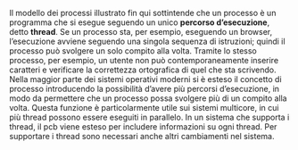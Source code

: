 Il modello dei processi illustrato fin qui sottintende che un processo è un programma che si esegue seguendo un unico **percorso d’esecuzione**, detto **thread**. Se un processo sta, per esempio, eseguendo un browser, l’esecuzione avviene seguendo una singola sequenza di istruzioni; quindi il processo può svolgere un solo compito alla volta. Tramite lo stesso processo, per esempio, un utente non può contemporaneamente inserire caratteri e verificare la correttezza ortografica di quel che sta scrivendo. Nella maggior parte dei sistemi operativi moderni si è esteso il concetto di processo introducendo la possibilità d’avere più percorsi d’esecuzione, in modo da permettere che un processo possa svolgere più di un compito alla volta. Questa funzione è particolarmente utile sui sistemi multicore, in cui più thread possono essere eseguiti in parallelo. In un sistema che supporta i thread, il pcb viene esteso per includere informazioni su ogni thread. Per supportare i thread sono necessari anche altri cambiamenti nel sistema.